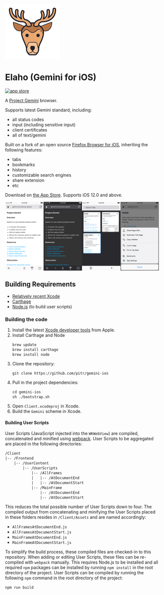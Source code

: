 ![Logo](https://github.com/pitr/gemini-ios/raw/master/Client/Assets/Images.xcassets/AppIcon.appiconset/180.png)

# Elaho (Gemini for iOS)

[![app store](https://developer.apple.com/app-store/marketing/guidelines/images/badge-download-on-the-app-store.svg)](https://apps.apple.com/app/id1514950389)

A [Project Gemini](https://gemini.circumlunar.space/) browser.

Supports latest Gemini standard, including:
- all status codes
- input (including sensitive input)
- client certificates
- all of text/gemini

Built on a fork of an open source [Firefox Browser for iOS](https://github.com/mozilla-mobile/firefox-ios), inheriting the following features:
- tabs
- bookmarks
- history
- customizable search engines
- share extension
- etc

Download on [the App Store](https://apps.apple.com/app/id1514950389). Supports iOS 12.0 and above.

![Gemini screenshot](https://raw.githubusercontent.com/pitr/gemini-ios/master/screenshot.png)

## Building Requirements

* [Relatively recent Xcode](https://apps.apple.com/app/xcode/id497799835)
* [Carthage](https://github.com/Carthage/Carthage)
* [Node.js](https://nodejs.org/) (to build user scripts)

### Building the code

1. Install the latest [Xcode developer tools](https://developer.apple.com/xcode/downloads/) from Apple.
1. Install Carthage and Node
    ```shell
    brew update
    brew install carthage
    brew install node
    ```
1. Clone the repository:
    ```shell
    git clone https://github.com/pitr/gemini-ios
    ```
1. Pull in the project dependencies:
    ```shell
    cd gemini-ios
    sh ./bootstrap.sh
    ```
1. Open `Client.xcodeproj` in Xcode.
1. Build the `Gemini` scheme in Xcode.

#### Building User Scripts

User Scripts (JavaScript injected into the `WKWebView`) are compiled, concatenated and minified using [webpack](https://webpack.js.org/). User Scripts to be aggregated are placed in the following directories:

```
/Client
|-- /Frontend
    |-- /UserContent
        |-- /UserScripts
            |-- /AllFrames
            |   |-- /AtDocumentEnd
            |   |-- /AtDocumentStart
            |-- /MainFrame
                |-- /AtDocumentEnd
                |-- /AtDocumentStart
```

This reduces the total possible number of User Scripts down to four. The compiled output from concatenating and minifying the User Scripts placed in these folders resides in `/Client/Assets` and are named accordingly:

* `AllFramesAtDocumentEnd.js`
* `AllFramesAtDocumentStart.js`
* `MainFrameAtDocumentEnd.js`
* `MainFrameAtDocumentStart.js`

To simplify the build process, these compiled files are checked-in to this repository. When adding or editing User Scripts, these files can be re-compiled with `webpack` manually. This requires Node.js to be installed and all required `npm` packages can be installed by running `npm install` in the root directory of the project. User Scripts can be compiled by running the following `npm` command in the root directory of the project:

```
npm run build
```
